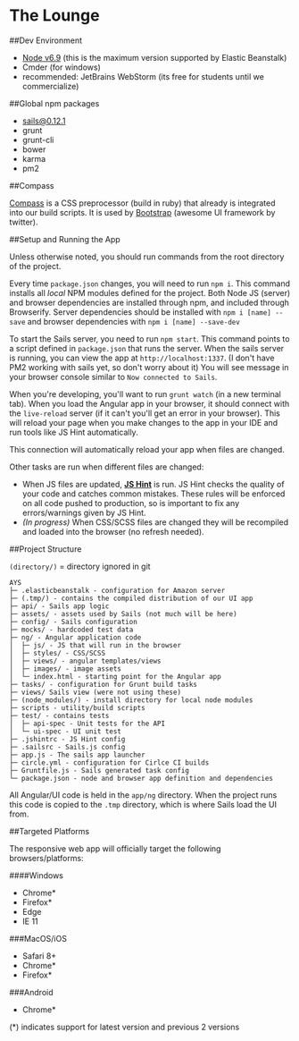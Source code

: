 # The Lounge

##Dev Environment

 - [Node v6.9](https://nodejs.org/dist/v6.9.5/node-v6.9.5-x64.msi) (this is the maximum version supported by Elastic Beanstalk)
 - Cmder (for windows)
 - recommended: JetBrains WebStorm (its free for students until we commercialize)

##Global npm packages

 - sails@0.12.1
 - grunt
 - grunt-cli
 - bower
 - karma
 - pm2

##Compass

[Compass](http://compass-style.org/install/) is a CSS preprocessor (build in ruby) that already is integrated into our build scripts. It
is used by [Bootstrap](http://getbootstrap.com/) (awesome UI framework by twitter).

##Setup and Running the App

Unless otherwise noted, you should run commands from the root directory of the project.

Every time `package.json` changes, you will need to run `npm i`. This command installs all *local* NPM modules defined for the project. 
Both Node JS (server) and browser dependencies are installed through npm, and included through Browserify.
Server dependencies should be installed with `npm i [name] --save` and browser dependencies with `npm i [name] --save-dev`

To start the Sails server, you need to run `npm start`. This command points to a script defined in `package.json` that runs the server.
When the sails server is running, you can view the app at `http://localhost:1337`. (I don't have PM2 working with sails yet, so don't worry about it)
You will see message in your browser console similar to `Now connected to Sails`.

When you're developing, you'll want to run `grunt watch` (in a new terminal tab).
When you load the Angular app in your browser, it should connect with the `live-reload` server (if it can't you'll get an error in your browser).
This will reload your page when you make changes to the app in your IDE and run tools like JS Hint automatically.

This connection will automatically reload your app when files are changed.

Other tasks are run when different files are changed:
 - When JS files are updated, **[JS Hint](http://jshint.com/)** is run.
 JS Hint checks the quality of your code and catches common mistakes.
 These rules will be enforced on all code pushed to production, so is important to fix any errors/warnings given by JS Hint.
 - *(In progress)* When CSS/SCSS files are changed they will be recompiled and loaded into the browser (no refresh needed).


##Project Structure

`(directory/)` = directory ignored in git

 ```
 AYS
├─ .elasticbeanstalk - configuration for Amazon server
├─ (.tmp/) - contains the compiled distribution of our UI app
├─ api/ - Sails app logic
├─ assets/ - assets used by Sails (not much will be here)
├─ config/ - Sails configuration
├─ mocks/ - hardcoded test data
├─ ng/ - Angular application code
│  ├─ js/ - JS that will run in the browser
│  ├─ styles/ - CSS/SCSS
│  ├─ views/ - angular templates/views
│  ├─ images/ - image assets
│  └─ index.html - starting point for the Angular app
├─ tasks/ - configuration for Grunt build tasks
├─ views/ Sails view (were not using these)
├─ (node_modules/) - install directory for local node modules
├─ scripts - utility/build scripts
├─ test/ - contains tests
│  ├─ api-spec - Unit tests for the API
│  └─ ui-spec - UI unit test
├─ .jshintrc - JS Hint config
├─ .sailsrc - Sails.js config
├─ app.js - The sails app launcher
├─ circle.yml - configuration for Cirlce CI builds
├─ Gruntfile.js - Sails generated task config
└─ package.json - node and browser app definition and dependencies

 ```

 All Angular/UI code is held in the `app/ng` directory.
 When the project runs this code is copied to the `.tmp` directory, which is where Sails load the UI from.


##Targeted Platforms

The responsive web app will officially target the following browsers/platforms:

####Windows
 - Chrome*
 - Firefox*
 - Edge
 - IE 11
 
###MacOS/iOS
 - Safari 8+
 - Chrome*
 - Firefox*
 
###Android
 - Chrome*
 
 (*) indicates support for latest version and previous 2 versions
